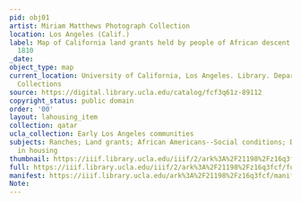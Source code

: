 ```yaml
---
pid: obj01
artist: Miriam Matthews Photograph Collection
location: Los Angeles (Calif.)
label: Map of California land grants held by people of African descent from 1784 to
  1810
_date: 
object_type: map
current_location: University of California, Los Angeles. Library. Department of Special
  Collections
source: https://digital.library.ucla.edu/catalog/fcf3q61z-89112
copyright_status: public domain
order: '00'
layout: lahousing_item
collection: qatar
ucla_collection: Early Los Angeles communities
subjects: Ranches; Land grants; African Americans--Social conditions; Discrimination
  in housing
thumbnail: https://iiif.library.ucla.edu/iiif/2/ark%3A%2F21198%2Fz16q3fcf/full/250,/0/default.jpg
full: https://iiif.library.ucla.edu/iiif/2/ark%3A%2F21198%2Fz16q3fcf/full/full/0/default.jpg
manifest: https://iiif.library.ucla.edu/ark%3A%2F21198%2Fz16q3fcf/manifest
Note: 
---
```

